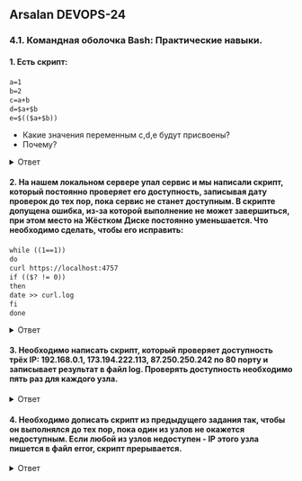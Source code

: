 ## Arsalan DEVOPS-24

### 4.1. Командная оболочка Bash: Практические навыки. 

#### 1. Есть скрипт:
``` 
a=1
b=2
c=a+b
d=$a+$b
e=$(($a+$b))
```
* Какие значения переменным c,d,e будут присвоены?
* Почему?

<details>
<summary>Ответ</summary>

![](41/4.1.1.png)
</details>

#### 2. На нашем локальном сервере упал сервис и мы написали скрипт, который постоянно проверяет его доступность, записывая дату проверок до тех пор, пока сервис не станет доступным. В скрипте допущена ошибка, из-за которой выполнение не может завершиться, при этом место на Жёстком Диске постоянно уменьшается. Что необходимо сделать, чтобы его исправить:
```
while ((1==1))
do
curl https://localhost:4757
if (($? != 0))
then
date >> curl.log
fi
done
```

<details>
<summary>Ответ</summary>

```commandline
#!/usr/bin/env bash

while ((1==1))
do
 curl -I http://localhost:4757
 if (($? != 0));
   then
     date >> curl.log
   else
     exit
 fi
done
```
</details>

#### 3. Необходимо написать скрипт, который проверяет доступность трёх IP: 192.168.0.1, 173.194.222.113, 87.250.250.242 по 80 порту и записывает результат в файл log. Проверять доступность необходимо пять раз для каждого узла.

<details>
<summary>Ответ</summary>

![](41/4.1.3.png)
</details>

#### 4. Необходимо дописать скрипт из предыдущего задания так, чтобы он выполнялся до тех пор, пока один из узлов не окажется недоступным. Если любой из узлов недоступен - IP этого узла пишется в файл error, скрипт прерывается.
<details>
<summary>Ответ</summary>

`Для тестирования скрипта с имитировал не достопность одного хоста,закрыл на файрволе исходящие до 87.250.250.242`

![](41/4.1.4_1.png)
![](41/4.1.4_2.png)
</details>


